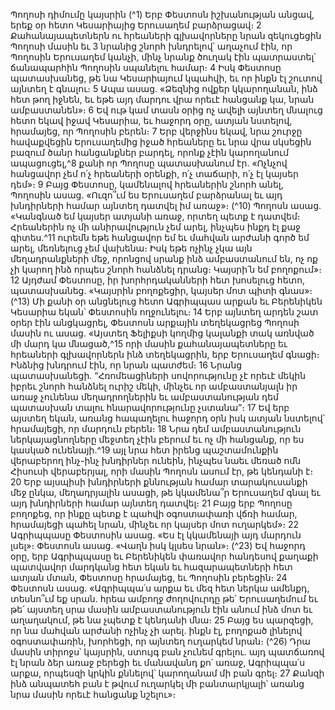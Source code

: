 
Պողոսի դիմումը կայսրին
(^1) Երբ Փեստոսն իշխանության անցավ, երեք օր հետո Կեսարիայից Երուսաղեմ բարձրացավ։ 2 Քահանայապետներն
ու հրեաների գլխավորները նրան զեկուցեցին Պողոսի մասին եւ 3 նրանից շնորհ խնդրելով՝ աղաչում էին, որ Պողոսին
Երուսաղեմ կանչի, մինչ նրանք ծուղակ էին պատրաստել՝ ճանապարհին Պողոսին սպանելու համար։ 4 Իսկ Փեստոսը
պատասխանեց, թե նա Կեսարիայում կպահվի, եւ որ ինքն էլ շուտով այնտեղ է գնալու։ 5 Ապա ասաց. «Ձեզնից ովքեր
կկարողանան, ինձ հետ թող իջնեն, եւ եթե այդ մարդու վրա որեւէ հանցանք կա, նրան ամբաստանեն»։ 6 Եվ ութ կամ
տասն օրից ոչ ավելի այնտեղ մնալուց հետո եկավ իջավ Կեսարիա, եւ հաջորդ օրը, ատյան նստելով, հրամայեց, որ
Պողոսին բերեն։ 7 Երբ վերջինս եկավ, նրա շուրջը հավաքվեցին Երուսաղեմից իջած հրեաները եւ նրա վրա սկսեցին
բազում ծանր հանցանքներ բարդել, որոնք չէին կարողանում ապացուցել,^8 քանի որ Պողոսը պատասխանում էր.
«Ոչնչով հանցավոր չեմ ո՛չ հրեաների օրենքի, ո՛չ տաճարի, ո՛չ էլ կայսեր դեմ»։ 9 Բայց Փեստոսը, կամենալով հրեաներին
շնորհ անել, Պողոսին ասաց. «Ուզո՞ւմ ես Երուսաղեմ բարձրանալ եւ այդ խնդիրների համար այնտեղ դատվել իմ առաջ»։
(^10) Պողոսն ասաց. «Կանգնած եմ կայսեր ատյանի առաջ, որտեղ պետք է դատվեմ։ Հրեաներին ոչ մի անիրավություն չեմ
արել, ինչպես ինքդ էլ քաջ գիտես.^11 ուրեմն եթե հանցավոր եմ եւ մահվան արժանի գործ եմ արել, մեռնելուց չեմ վախենա։
Իսկ եթե ոչինչ չկա այն մեղադրանքների մեջ, որոնցով սրանք ինձ ամբաստանում են, ոչ ոք չի կարող ինձ որպես շնորհ
հանձնել դրանց։ Կայսրի՛ն եմ բողոքում»։ 12 Այդժամ Փեստոսը, իր խորհրդականների հետ խոսելուց հետո,
պատասխանեց. «Կայսրին բողոքեցիր, կայսեր մոտ պիտի գնաս»։
(^13) Մի քանի օր անցնելուց հետո Ագրիպպաս արքան եւ Բերենիկեն Կեսարիա եկան՝ Փեստոսին ողջունելու։ 14 Երբ
այնտեղ արդեն շատ օրեր էին անցկացրել, Փեստոսն արքային տեղեկացրեց Պողոսի մասին ու ասաց. «Այստեղ Ֆելիքսի
կողմից կալանքի տակ առնված մի մարդ կա մնացած,^15 որի մասին քահանայապետները եւ հրեաների գլխավորներն ինձ
տեղեկացրին, երբ Երուսաղեմ գնացի։ Ինձնից խնդրում էին, որ նրան պատժեմ։ 16 Նրանց պատասխանեցի.
“Հռոմեացիների սովորությունը չէ որեւէ մեկին իբրեւ շնորհ հանձնել ուրիշ մեկի, մինչեւ որ ամբաստանյալն իր առաջ
չունենա մեղադրողներին եւ ամբաստանության դեմ պատասխան տալու հնարավորությունը չստանա”։ 17 Եվ երբ
այստեղ եկան, առանց հապաղելու հաջորդ օրն իսկ ատյան նստելով՝ հրամայեցի, որ մարդուն բերեն։ 18 Նրա դեմ
ամբաստանություն ներկայացնողները մեջտեղ չէին բերում եւ ոչ մի հանցանք, որ ես կասկած ունենայի.^19 այլ նրա հետ
իրենց պաշտամունքին վերաբերող ինչ-ինչ խնդիրներ ունեին, ինչպես նաեւ մեռած ոմն Հիսուսի վերաբերյալ, որի մասին
Պողոսն ասում էր, թե կենդանի է։ 20 Երբ այսպիսի խնդիրների քննության համար տարակուսանքի մեջ ընկա,
մեղադրյալին ասացի, թե կկամենա՞ր Երուսաղեմ գնալ եւ այդ խնդիրների համար այնտեղ դատվել։ 21 Բայց երբ Պողոսը
բողոքեց, որ ինքը պետք է պահվի օգոստափառի վճռի համար, հրամայեցի պահել նրան, մինչեւ որ կայսեր մոտ
ուղարկեմ»։ 22 Ագրիպպասը Փեստոսին ասաց. «Ես էլ կկամենայի այդ մարդուն լսել»։ Փեստոսն ասաց. «Վաղն իսկ կլսես
նրան»։
(^23) Եվ հաջորդ օրը, երբ Ագրիպպասը եւ Բերենիկեն փառավոր հանդեսով քաղաքի պատվավոր մարդկանց հետ եկան
եւ հազարապետների հետ ատյան մտան, Փեստոսը հրամայեց, եւ Պողոսին բերեցին։ 24 Փեստոսն ասաց. «Ագրիպպա՛ս
արքա եւ մեզ հետ ներկա ամենքդ, տեսնո՞ւմ եք սրան. հրեա ամբողջ ժողովուրդը թե՛ Երուսաղեմում եւ թե՛ այստեղ սրա
մասին ամբաստանություն էին անում ինձ մոտ եւ աղաղակում, թե նա չպետք է կենդանի մնա։ 25 Բայց ես պարզեցի, որ
նա մահվան արժանի ոչինչ չի արել. ինքն էլ, բողոքած լինելով օգոստափառին, խորհեցի, որ այնտեղ ուղարկեմ նրան։
(^26) Դրա մասին տիրոջս՝ կայսրին, ստույգ բան չունեմ գրելու. այդ պատճառով էլ նրան ձեր առաջ բերեցի եւ մանավանդ քո՛
առաջ, Ագրիպպա՛ս արքա, որպեսզի կրկին քննելով՝ կարողանամ մի բան գրել։ 27 Քանզի ինձ անպատեհ բան է թվում
ուղարկել մի բանտարկյալի՝ առանց նրա մասին որեւէ հանցանք նշելու»։
